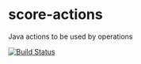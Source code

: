 score-actions
=============

Java actions to be used by operations

[![Build Status](https://travis-ci.org/openscore/score-content.svg?branch=master)](https://travis-ci.org/openscore/score-content)
